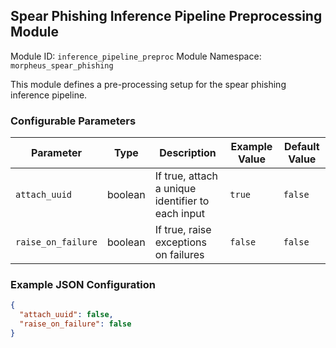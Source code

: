 <!--
SPDX-FileCopyrightText: Copyright (c) 2022-2024, NVIDIA CORPORATION & AFFILIATES. All rights reserved.
SPDX-License-Identifier: Apache-2.0

Licensed under the Apache License, Version 2.0 (the "License");
you may not use this file except in compliance with the License.
You may obtain a copy of the License at

http://www.apache.org/licenses/LICENSE-2.0

Unless required by applicable law or agreed to in writing, software
distributed under the License is distributed on an "AS IS" BASIS,
WITHOUT WARRANTIES OR CONDITIONS OF ANY KIND, either express or implied.
See the License for the specific language governing permissions and
limitations under the License.
-->

## Spear Phishing Inference Pipeline Preprocessing Module

Module ID: `inference_pipeline_preproc`
Module Namespace: `morpheus_spear_phishing`

This module defines a pre-processing setup for the spear phishing inference pipeline.

### Configurable Parameters

| Parameter          | Type | Description                                       | Example Value | Default Value |
|--------------------|------|---------------------------------------------------|---------------|---------------|
| `attach_uuid`      | boolean | If true, attach a unique identifier to each input | `true`          | `false`       |
| `raise_on_failure` | boolean | If true, raise exceptions on failures             | `false`         | `false`       |

### Example JSON Configuration

```json
{
  "attach_uuid": false,
  "raise_on_failure": false
}
